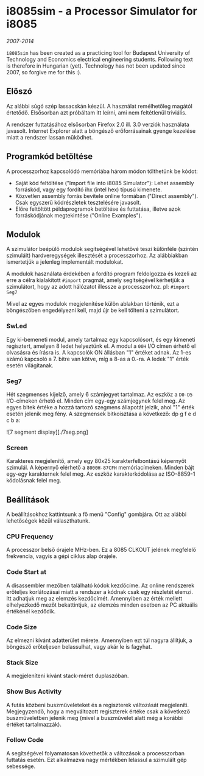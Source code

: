 # i8085sim - a Processor Simulator for i8085

_2007-2014_

`i8085sim` has been created as a practicing tool for Budapest University of Technology and Economics
electrical engineering students. Following text is therefore in Hungarian (yet). Technology has not been updated since 2007, so forgive me for this :).

## Előszó

Az alábbi súgó szép lassacskán készül. A használat remélhetőleg magától értetődő. Elsősorban azt próbáltam itt leírni, ami nem feltétlenül triviális.

A rendszer futtatásához elsősorban Firefox 2.0 ill. 3.0 verziók használata javasolt. Internet Explorer alatt a böngésző erőforrásainak gyenge kezelése miatt a rendszer lassan működhet.

## Programkód betöltése

A processzorhoz kapcsolódó memóriába három módon tölthetünk be kódot:

* Saját kód feltöltése ("Import file into i8085 Simulator"): Lehet assembly forráskód, vagy egy fordító ihx (intel hex) típusú kimenete.
* Közvetlen assembly forrás bevitele online formában ("Direct assembly"). Csak egyszerű kódrészletek tesztelésére javasolt.
* Előre feltöltött példaprogramok betöltése és futtatása, illetve azok forráskódjának megtekintése ("Online Examples").

## Modulok

A szimulátor beépülő modulok segítségével lehetővé teszi különféle (szintén szimulált) hardveregységek illesztését a processzorhoz. Az alábbiakban ismertetjük a jelenleg implementált modulokat.

A modulok használata érdekében a fordító program feldolgozza és kezeli az erre a célra kialakított `#import` pragmát, amely segítségével kérhetjük a szimulátort, hogy az adott hálózatot illessze a processzorhoz. pl: `#import Seg7`

Mivel az egyes modulok megjelenítése külön ablakban történik, ezt a böngészőben engedélyezni kell, majd újr be kell tölteni a szimulátort.

### SwLed

Egy ki-bemeneti modul, amely tartalmaz egy kapcsolósort, és egy kimeneti regisztert, amelyen 8 ledet helyeztünk el. A modul a `00H` I/O címen érhető el olvasásra és írásra is. A kapcsolók ON állásban "1" értéket adnak. Az 1-es számú kapcsoló a 7. bitre van kötve, míg a 8-as a 0.-ra. A ledek "1" érték esetén világítanak.

### Seg7

Hét szegmenses kijelző, amely 6 számjegyet tartalmaz. Az eszköz a `D0-D5` I/O-címeken érhető el. Minden cím egy-egy számjegynek felel meg. Az egyes bitek értéke a hozzá tartozó szegmens állapotát jelzik, ahol "1" érték esetén jelenik meg fény. A szegmensek bitkoisztása a következő: dp g f e d c b a:

![7 segment display][./7seg.png]

### Screen

Karakteres megjelenítő, amely egy 80x25 karakterfelbontású képernyőt szimulál. A képernyő elérhető a `8000H-87CFH` memóriacímeken. Minden bájt egy-egy karakternek felel meg. Az eszköz karakterkódolása az ISO-8859-1 kódolásnak felel meg.

## Beállítások

A beállításokhoz kattintsunk a fő menü "Config" gombjára. Ott az alábbi lehetőségek közül választhatunk.

### CPU Frequency

A processzor belső órajele MHz-ben. Ez a 8085 CLKOUT jelének megfelelő frekvencia, vagyis a gépi ciklus alap órajele.

### Code Start at

A disassembler mezőben található kódok kezdőcíme. Az online rendszerek erőteljes korlátozásai miatt a rendszer a kódnak csak egy részletét elemzi. Itt adhatjuk meg az elemzés kezdőcímét. Amennyiben az érték mellett elhelyezkedő mezőt bekattintjuk, az elemzés minden esetben az PC aktuális értékénél kezdődik.

### Code Size

Az elmezni kívánt adatterület mérete. Amennyiben ezt túl nagyra állítjuk, a böngésző erőteljesen belassulhat, vagy akár le is fagyhat.

### Stack Size

A megjeleníteni kívánt stack-méret duplaszóban.

### Show Bus Activity

A futás közbeni buszműveleteket és a regiszterek változását megjeleníti. Megjegyzendő, hogy a megváltozott regiszterek értéke csak a következő buszműveletben jelenik meg (mivel a buszművelet alatt még a korábbi értéket tartalmazzák).

### Follow Code

A segítségével folyamatosan követhetők a változások a processzorban futtatás esetén. Ezt alkalmazva nagy mértékben lelassul a szimulált gép sebessége.


